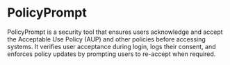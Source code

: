 # PolicyPrompt
 PolicyPrompt is a security tool that ensures users acknowledge and accept the Acceptable Use Policy (AUP) and other policies before accessing systems. It verifies user acceptance during login, logs their consent, and enforces policy updates by prompting users to re-accept when required.
